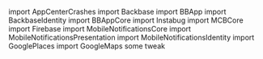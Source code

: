 import AppCenterCrashes
import Backbase
import BBApp
import BackbaseIdentity
import BBAppCore
import Instabug
import MCBCore
import Firebase
import MobileNotificationsCore
import MobileNotificationsPresentation
import MobileNotificationsIdentity
import GooglePlaces
import GoogleMaps
some tweak